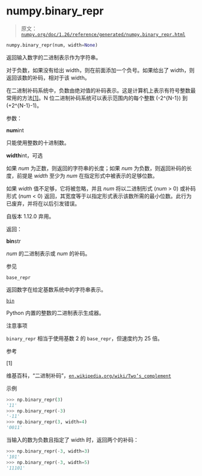 # numpy.binary_repr

> 原文：[`numpy.org/doc/1.26/reference/generated/numpy.binary_repr.html`](https://numpy.org/doc/1.26/reference/generated/numpy.binary_repr.html)

```py
numpy.binary_repr(num, width=None)
```

返回输入数字的二进制表示作为字符串。

对于负数，如果没有给出 width，则在前面添加一个负号。如果给出了 width，则返回该数的补码，相对于该 width。

在二进制补码系统中，负数由绝对值的补码表示。这是计算机上表示有符号整数最常用的方法[[1]](#r962252997619-1)。N 位二进制补码系统可以表示范围内的每个整数 \(-2^{N-1}\) 到 \(+2^{N-1}-1\)。

参数：

**num**int

只能使用整数的十进制数。

**width**int，可选

如果 *num* 为正数，则返回的字符串的长度；如果 *num* 为负数，则返回补码的长度，前提是 *width* 至少为 *num* 在指定形式中被表示的足够位数。

如果 *width* 值不足够，它将被忽略，并且 *num* 将以二进制形式 (*num* > 0) 或补码形式 (*num* < 0) 返回，其宽度等于以指定形式表示该数所需的最小位数。此行为已废弃，并将在以后引发错误。

自版本 1.12.0 弃用。

返回：

**bin**str

*num* 的二进制表示或 *num* 的补码。

参见

`base_repr`

返回数字在给定基数系统中的字符串表示。

[`bin`](https://docs.python.org/3/library/functions.html#bin "(in Python v3.11)")

Python 内置的整数的二进制表示生成器。

注意事项

`binary_repr` 相当于使用基数 2 的 `base_repr`，但速度约为 25 倍。

参考

[1]

维基百科，“二进制补码”，[`en.wikipedia.org/wiki/Two’s_complement`](https://en.wikipedia.org/wiki/Two's_complement)

示例

```py
>>> np.binary_repr(3)
'11'
>>> np.binary_repr(-3)
'-11'
>>> np.binary_repr(3, width=4)
'0011' 
```

当输入的数为负数且指定了 width 时，返回两个的补码：

```py
>>> np.binary_repr(-3, width=3)
'101'
>>> np.binary_repr(-3, width=5)
'11101' 
```
